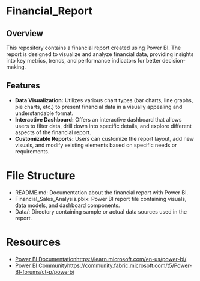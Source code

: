 # Financial_Report
## Overview
This repository contains a financial report created using Power BI. The report is designed to visualize and analyze financial data, providing insights into key metrics, trends, and performance indicators for better decision-making.

## Features
- **Data Visualization:** Utilizes various chart types (bar charts, line graphs, pie charts, etc.) to present financial data in a visually appealing and understandable format.
- **Interactive Dashboard:** Offers an interactive dashboard that allows users to filter data, drill down into specific details, and explore different aspects of the financial report.
- **Customizable Reports:** Users can customize the report layout, add new visuals, and modify existing elements based on specific needs or requirements.

# File Structure
- README.md: Documentation about the financial report with Power BI.
- Financial_Sales_Analysis.pbix: Power BI report file containing visuals, data models, and dashboard components.
- Data/: Directory containing sample or actual data sources used in the report.
# Resources
- [Power BI Documentation](https://learn.microsoft.com/en-us/power-bi/)https://learn.microsoft.com/en-us/power-bi/
- [Power BI Community](https://community.fabric.microsoft.com/t5/Power-BI-forums/ct-p/powerbi)https://community.fabric.microsoft.com/t5/Power-BI-forums/ct-p/powerbi
